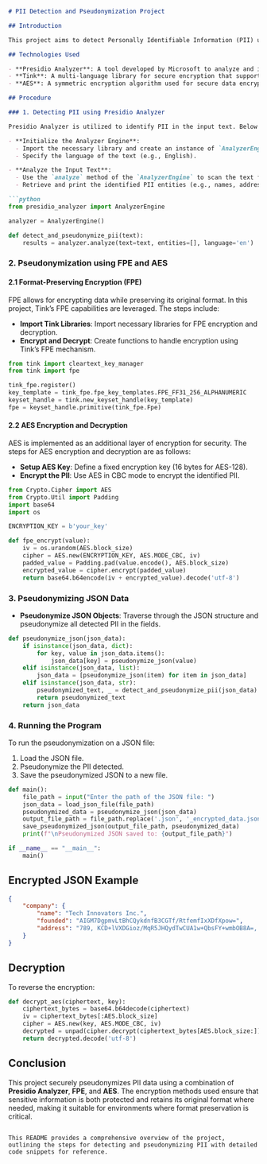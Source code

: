 ```markdown
# PII Detection and Pseudonymization Project

## Introduction

This project aims to detect Personally Identifiable Information (PII) using **Presidio Analyzer** within a given text or JSON structure and pseudonymize that data using a combination of **Format-Preserving Encryption (FPE)** and **AES (Advanced Encryption Standard)**. The primary objective is to ensure that sensitive information, such as names, addresses, and Social Security Numbers (SSNs), is securely encrypted while maintaining the original format wherever necessary.

## Technologies Used

- **Presidio Analyzer**: A tool developed by Microsoft to analyze and identify PII in text.
- **Tink**: A multi-language library for secure encryption that supports Format-Preserving Encryption.
- **AES**: A symmetric encryption algorithm used for secure data encryption and decryption.

## Procedure

### 1. Detecting PII using Presidio Analyzer

Presidio Analyzer is utilized to identify PII in the input text. Below is an overview of the detection process:

- **Initialize the Analyzer Engine**:
  - Import the necessary library and create an instance of `AnalyzerEngine`.
  - Specify the language of the text (e.g., English).

- **Analyze the Input Text**:
  - Use the `analyze` method of the `AnalyzerEngine` to scan the text for PII.
  - Retrieve and print the identified PII entities (e.g., names, addresses, SSNs).

```python
from presidio_analyzer import AnalyzerEngine

analyzer = AnalyzerEngine()

def detect_and_pseudonymize_pii(text):
    results = analyzer.analyze(text=text, entities=[], language='en')
```

### 2. Pseudonymization using FPE and AES

#### 2.1 Format-Preserving Encryption (FPE)

FPE allows for encrypting data while preserving its original format. In this project, Tink’s FPE capabilities are leveraged. The steps include:

- **Import Tink Libraries**: Import necessary libraries for FPE encryption and decryption.
- **Encrypt and Decrypt**: Create functions to handle encryption using Tink’s FPE mechanism.

```python
from tink import cleartext_key_manager
from tink import fpe

tink_fpe.register()
key_template = tink_fpe.fpe_key_templates.FPE_FF31_256_ALPHANUMERIC
keyset_handle = tink.new_keyset_handle(key_template)
fpe = keyset_handle.primitive(tink_fpe.Fpe)
```

#### 2.2 AES Encryption and Decryption

AES is implemented as an additional layer of encryption for security. The steps for AES encryption and decryption are as follows:

- **Setup AES Key**: Define a fixed encryption key (16 bytes for AES-128).
- **Encrypt the PII**: Use AES in CBC mode to encrypt the identified PII.

```python
from Crypto.Cipher import AES
from Crypto.Util import Padding
import base64
import os

ENCRYPTION_KEY = b'your_key'

def fpe_encrypt(value):
    iv = os.urandom(AES.block_size)
    cipher = AES.new(ENCRYPTION_KEY, AES.MODE_CBC, iv)
    padded_value = Padding.pad(value.encode(), AES.block_size)
    encrypted_value = cipher.encrypt(padded_value)
    return base64.b64encode(iv + encrypted_value).decode('utf-8')
```

### 3. Pseudonymizing JSON Data

- **Pseudonymize JSON Objects**: Traverse through the JSON structure and pseudonymize all detected PII in the fields.

```python
def pseudonymize_json(json_data):
    if isinstance(json_data, dict):
        for key, value in json_data.items():
            json_data[key] = pseudonymize_json(value)
    elif isinstance(json_data, list):
        json_data = [pseudonymize_json(item) for item in json_data]
    elif isinstance(json_data, str):
        pseudonymized_text, _ = detect_and_pseudonymize_pii(json_data)
        return pseudonymized_text
    return json_data
```

### 4. Running the Program

To run the pseudonymization on a JSON file:

1. Load the JSON file.
2. Pseudonymize the PII detected.
3. Save the pseudonymized JSON to a new file.

```python
def main():
    file_path = input("Enter the path of the JSON file: ")
    json_data = load_json_file(file_path)
    pseudonymized_data = pseudonymize_json(json_data)
    output_file_path = file_path.replace('.json', '_encrypted_data.json')
    save_pseudonymized_json(output_file_path, pseudonymized_data)
    print(f"\nPseudonymized JSON saved to: {output_file_path}")

if __name__ == "__main__":
    main()
```

## Encrypted JSON Example

```json
{
    "company": {
        "name": "Tech Innovators Inc.",
        "founded": "AIGM7DgpmvLtBhCQykdnfB3CGTf/RtfemfIxXDfXpow=",
        "address": "789, KCD+lVXDGioz/MqR5JHQydTwCUA1w+QbsFY+wmbOB8A=, UxiO7iSGxK+fqxv17hJj4Rl2zgSCUDbjm0p7r+FMgpY="
    }
}
```

## Decryption

To reverse the encryption:

```python
def decrypt_aes(ciphertext, key):
    ciphertext_bytes = base64.b64decode(ciphertext)
    iv = ciphertext_bytes[:AES.block_size]
    cipher = AES.new(key, AES.MODE_CBC, iv)
    decrypted = unpad(cipher.decrypt(ciphertext_bytes[AES.block_size:]), AES.block_size)
    return decrypted.decode('utf-8')
```

## Conclusion

This project securely pseudonymizes PII data using a combination of **Presidio Analyzer**, **FPE**, and **AES**. The encryption methods used ensure that sensitive information is both protected and retains its original format where needed, making it suitable for environments where format preservation is critical.
```

This README provides a comprehensive overview of the project, outlining the steps for detecting and pseudonymizing PII with detailed code snippets for reference.
